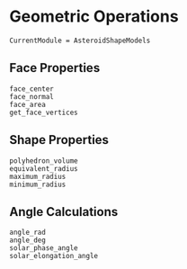 # Geometric Operations

```@meta
CurrentModule = AsteroidShapeModels
```

## Face Properties

```@docs
face_center
face_normal
face_area
get_face_vertices
```

## Shape Properties

```@docs
polyhedron_volume
equivalent_radius
maximum_radius
minimum_radius
```

## Angle Calculations

```@docs
angle_rad
angle_deg
solar_phase_angle
solar_elongation_angle
```